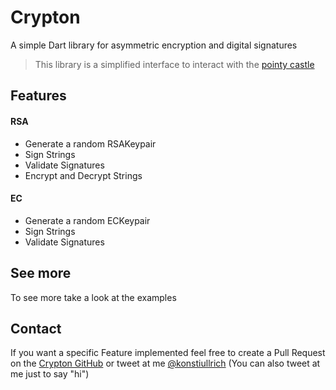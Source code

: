 # Crypton
A simple Dart library for asymmetric encryption and digital signatures

> This library is a simplified interface to interact with the [pointy castle](https://github.com/PointyCastle/pointycastle)

## Features
#### RSA
- Generate a random RSAKeypair
- Sign Strings
- Validate Signatures
- Encrypt and Decrypt Strings

#### EC
- Generate a random ECKeypair
- Sign Strings
- Validate Signatures

## See more
To see more take a look at the examples

## Contact
If you want a specific Feature implemented feel free to 
create a Pull Request on the [Crypton GitHub](https://github.com/konstantinullrich/crypton)
 or tweet at me [@konstiullrich](https://twitter.com/konstiullrich) (You can also tweet at me just to say "hi")